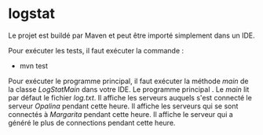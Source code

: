 # logstat
Le projet est buildé par Maven et peut être importé simplement dans un IDE.

Pour exécuter les tests, il faut exécuter la commande :
- mvn test

Pour exécuter le programme principal, il faut exécuter la méthode *main* de la classe *LogStatMain* dans votre IDE. 
Le programme principal .
Le *main* lit par défaut le fichier *log.txt*.
Il affiche les serveurs auquels s'est connecté le serveur *Opalina* pendant cette heure.
Il affiche les serveurs qui se sont connectés à *Margarita* pendant cette heure.
Il affiche le serveur qui a généré le plus de connections pendant cette heure.
